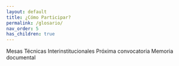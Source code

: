 ```yaml
---
layout: default
title: ¿Cómo Participar?
permalink: /glosario/
nav_order: 5
has_children: true
--- 
```


Mesas Técnicas Interinstitucionales	
Próxima convocatoria
Memoria documental
